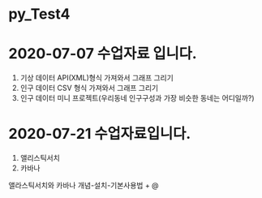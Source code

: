 # py_Test4

# 2020-07-07 수업자료 입니다.

1. 기상 데이터 API(XML)형식 가져와서 그래프 그리기
2. 인구 데이터 CSV 형식 가져와서 그래프 그리기
3. 인구 데이터 미니 프로젝트(우리동네 인구구성과 가장 비슷한 동네는 어디일까?)

# 2020-07-21 수업자료입니다.
1. 앨리스틱서치
2. 카바나

앨라스틱서치와 카바나 개념-설치-기본사용법 + @
